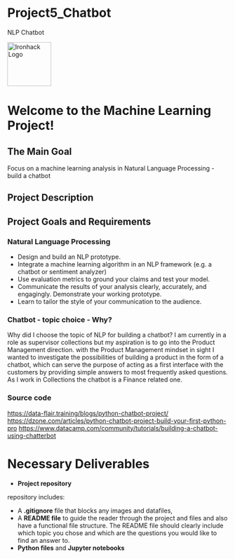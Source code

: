 # Project5_Chatbot 
NLP Chatbot

<img src="https://bit.ly/2VnXWr2" alt="Ironhack Logo" width="100"/>



# Welcome to the Machine Learning Project!

## The Main Goal 

Focus on a machine learning analysis in Natural Language Processing - build a chatbot

## Project Description

## Project Goals and Requirements 

### Natural Language Processing
* Design and build an NLP prototype. 
* Integrate a machine learning algorithm in an NLP framework (e.g. a chatbot or sentiment analyzer)  
* Use evaluation metrics to ground your claims and test your model. 
* Communicate the results of your analysis clearly, accurately, and engagingly. Demonstrate your working prototype. 
* Learn to tailor the style of your communication to the audience.

### Chatbot - topic choice - Why?

Why did I choose the topic of NLP for building a chatbot?
I am currently in a role as supervisor collections but my aspiration is to go into the Product Management direction.
with the Product Management mindset in sight I wanted to investigate the possibilities of building a product in the form of a chatbot, which can serve the purpose of acting as a first interface with the customers by providing simple answers to most frequently asked questions.
As I work in Collections the chatbot is a Finance related one. 

### Source code
https://data-flair.training/blogs/python-chatbot-project/
https://dzone.com/articles/python-chatbot-project-build-your-first-python-pro
https://www.datacamp.com/community/tutorials/building-a-chatbot-using-chatterbot

# Necessary Deliverables

* **Project repository** <br>

repository includes:
   - A **.gitignore**  file that blocks any images and datafiles, 
   - A **README file** to guide the reader through the project and files and also have a functional file structure. The README file should clearly include which topic you chose and which are the questions you would like to find an answer to. 
   - **Python files** and **Jupyter notebooks**<br>



